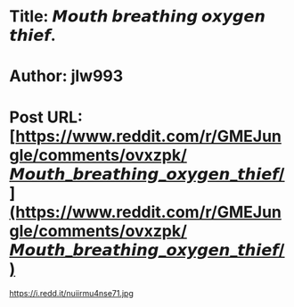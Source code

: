 # Title: 𝙈𝙤𝙪𝙩𝙝 𝙗𝙧𝙚𝙖𝙩𝙝𝙞𝙣𝙜 𝙤𝙭𝙮𝙜𝙚𝙣 𝙩𝙝𝙞𝙚𝙛.
# Author: jlw993
# Post URL: [https://www.reddit.com/r/GMEJungle/comments/ovxzpk/𝙈𝙤𝙪𝙩𝙝_𝙗𝙧𝙚𝙖𝙩𝙝𝙞𝙣𝙜_𝙤𝙭𝙮𝙜𝙚𝙣_𝙩𝙝𝙞𝙚𝙛/](https://www.reddit.com/r/GMEJungle/comments/ovxzpk/𝙈𝙤𝙪𝙩𝙝_𝙗𝙧𝙚𝙖𝙩𝙝𝙞𝙣𝙜_𝙤𝙭𝙮𝙜𝙚𝙣_𝙩𝙝𝙞𝙚𝙛/)


https://i.redd.it/nuiirmu4nse71.jpg